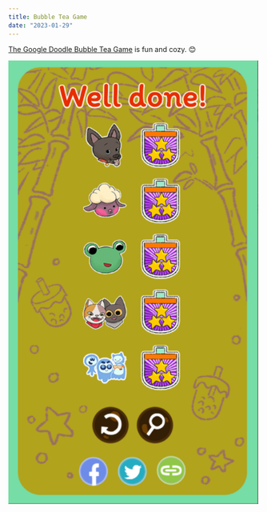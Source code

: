 ```yaml
---
title: Bubble Tea Game
date: "2023-01-29"
---
```


[The Google Doodle Bubble Tea Game](https://g.co/doodle/wcw8r2e) is fun and cozy. 😊

<img src="/static/img/BubbleTeaGame.png" width="500">

